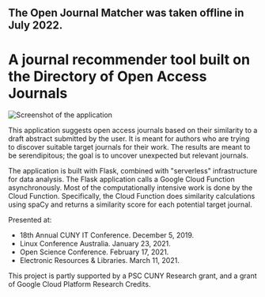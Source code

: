 ## The Open Journal Matcher was taken offline in July 2022.

# A journal recommender tool built on the Directory of Open Access Journals

![Screenshot of the application](static/screenshot2.png)

This application suggests open access journals based on their similarity to a draft abstract submitted by the user. It is meant for authors who are trying to discover suitable target journals for their work. The results are meant to be serendipitous; the goal is to uncover unexpected but relevant journals.

The application is built with Flask, combined with "serverless" infrastructure for data analysis. The Flask application calls a Google Cloud Function asynchronously. Most of the computationally intensive work is done by the Cloud Function. Specifically, the Cloud Function does similarity calculations using spaCy and returns a similarity score for each potential target journal.

Presented at:
* 18th Annual CUNY IT Conference. December 5, 2019.
* Linux Conference Australia. January 23, 2021.
* Open Science Conference. February 17, 2021.
* Electronic Resources & Libraries. March 11, 2021.

This project is partly supported by a PSC CUNY Research grant, and a grant of Google Cloud Platform Research Credits.
